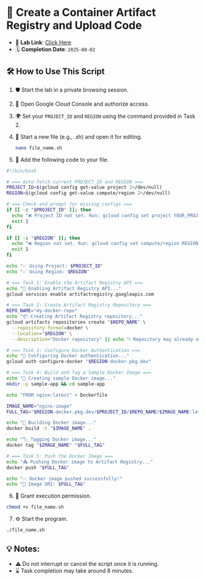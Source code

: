 # 📌 Create a Container Artifact Registry and Upload Code

- 🔗 **Lab Link**: [Click Here](https://www.cloudskillsboost.google/games/6312/labs/39883)  
- 🗓️ **Completion Date**: `2025-08-02`  
## 🛠️ How to Use This Script 

1. 🛡️ Start the lab in a private browsing session.

2. 🔐 Open Google Cloud Console and authorize access.
   
3. 🌍 Set your `PROJECT_ID` and `REGION` using the command provided in Task 2.

4. 📝 Start a new file (e.g., .sh) and open it for editing.
    ```bash
    nano file_name.sh
    ```
5. 📝 Add the following code to your file.

```bash
#!/bin/bash

# === Auto-fetch current PROJECT_ID and REGION ===
PROJECT_ID=$(gcloud config get-value project 2>/dev/null)
REGION=$(gcloud config get-value compute/region 2>/dev/null)

# === Check and prompt for missing configs ===
if [[ -z "$PROJECT_ID" ]]; then
  echo "❌ Project ID not set. Run: gcloud config set project YOUR_PROJECT_ID"
  exit 1
fi

if [[ -z "$REGION" ]]; then
  echo "❌ Region not set. Run: gcloud config set compute/region REGION"
  exit 1
fi

echo "✅ Using Project: $PROJECT_ID"
echo "✅ Using Region: $REGION"

# === Task 1: Enable the Artifact Registry API ===
echo "🔧 Enabling Artifact Registry API..."
gcloud services enable artifactregistry.googleapis.com

# === Task 2: Create Artifact Registry Repository ===
REPO_NAME="my-docker-repo"
echo "📦 Creating Artifact Registry repository..."
gcloud artifacts repositories create "$REPO_NAME" \
  --repository-format=docker \
  --location="$REGION" \
  --description="Docker repository" || echo "ℹ️ Repository may already exist."

# === Task 3: Configure Docker Authentication ===
echo "🔐 Configuring Docker authentication..."
gcloud auth configure-docker "$REGION-docker.pkg.dev"

# === Task 4: Build and Tag a Sample Docker Image ===
echo "🐳 Creating sample Docker image..."
mkdir -p sample-app && cd sample-app

echo "FROM nginx:latest" > Dockerfile

IMAGE_NAME="nginx-image"
FULL_TAG="$REGION-docker.pkg.dev/$PROJECT_ID/$REPO_NAME/$IMAGE_NAME:latest"

echo "🔨 Building Docker image..."
docker build -t "$IMAGE_NAME" .

echo "🏷️ Tagging Docker image..."
docker tag "$IMAGE_NAME" "$FULL_TAG"

# === Task 5: Push the Docker Image ===
echo "📤 Pushing Docker image to Artifact Registry..."
docker push "$FULL_TAG"

echo "✅ Docker image pushed successfully!"
echo "📌 Image URI: $FULL_TAG"


```

6. 🔐 Grant execution permission.
```bash
chmod +x file_name.sh
   ```
7. ⚙️ Start the program.
```bash
./file_name.sh
```

## 💡 **Notes**:
  - ⚠️ Do not interrupt or cancel the script once it is running.
  - ⌛ Task completion may take around 8 minutes.
